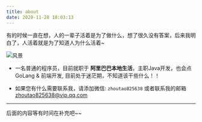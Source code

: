 ```yaml
---
title: about
date: 2020-11-28 18:03:13
---
```


有的时候一直在想，人的一辈子活着是为了做什么，想了很久没有答案，后来我明白了，人活着就是为了知道人为什么活着~

![风景](https://pic.zhoutao123.com/svg/vector_landscape_2.svg)

+ 一名普通的程序员，目前就职于 **阿里巴巴本地生活**，主职Java开发，也会点GoLang & 前端开发, 目前处于迷茫期，不知道该干些什么！！

+ 如果您有什么需要联系我，请添加微信: `zhoutao825638` 或者联系我的邮箱 [zhoutao825638@vip.qq.com](Mailto:zhoutao825638@vip.qq.com)

---

后面的内容等有时间在补充吧~~




